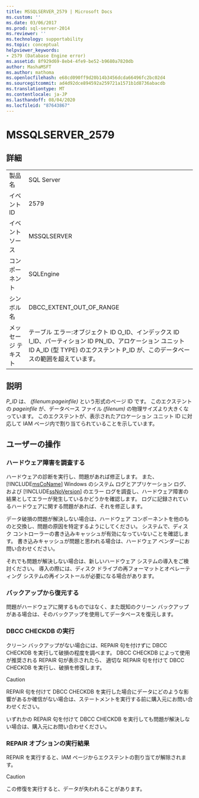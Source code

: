 ```yaml
---
title: MSSQLSERVER_2579 | Microsoft Docs
ms.custom: ''
ms.date: 03/06/2017
ms.prod: sql-server-2014
ms.reviewer: ''
ms.technology: supportability
ms.topic: conceptual
helpviewer_keywords:
- 2579 (Database Engine error)
ms.assetid: 8f929d69-8eb4-4fe9-be52-b9680a7820db
author: MashaMSFT
ms.author: mathoma
ms.openlocfilehash: e68cd090ff9d20b14b3456dcda66496fc2bc02d4
ms.sourcegitcommit: ad4d92dce894592a259721a1571b1d8736abacdb
ms.translationtype: MT
ms.contentlocale: ja-JP
ms.lasthandoff: 08/04/2020
ms.locfileid: "87643867"
---
```

# <a name="mssqlserver_2579"></a>MSSQLSERVER_2579
    
## <a name="details"></a>詳細  
  
|||  
|-|-|  
|製品名|SQL Server|  
|イベント ID|2579|  
|イベント ソース|MSSQLSERVER|  
|コンポーネント|SQLEngine|  
|シンボル名|DBCC_EXTENT_OUT_OF_RANGE|  
|メッセージ テキスト|テーブル エラー:オブジェクト ID O_ID、インデックス ID I_ID、パーティション ID PN_ID、アロケーション ユニット ID A_ID (型 TYPE) のエクステント P_ID が、このデータベースの範囲を超えています。|  
  
## <a name="explanation"></a>説明  
 *P_ID* は、 *(filenum:pageinfile)* という形式のページ ID です。 このエクステントの *pageinfile* が、データベース ファイル *(filenum)* の物理サイズより大きくなっています。 このエクステントが、表示されたアロケーション ユニット ID に対応して IAM ページ内で割り当てられていることを示しています。  
  
## <a name="user-action"></a>ユーザーの操作  
  
### <a name="look-for-hardware-failure"></a>ハードウェア障害を調査する  
 ハードウェアの診断を実行し、問題があれば修正します。 また、[!INCLUDE[msCoName](../../includes/msconame-md.md)] Windows のシステム ログとアプリケーション ログ、および [!INCLUDE[ssNoVersion](../../includes/ssnoversion-md.md)] のエラー ログを調査し、ハードウェア障害の結果としてエラーが発生しているかどうかを確認します。 ログに記録されているハードウェアに関する問題があれば、それを修正します。  
  
 データ破損の問題が解決しない場合は、ハードウェア コンポーネントを他のものと交換し、問題の原因を特定するようにしてください。 システムで、ディスク コントローラーの書き込みキャッシュが有効になっていないことを確認します。 書き込みキャッシュが問題と思われる場合は、ハードウェア ベンダーにお問い合わせください。  
  
 それでも問題が解決しない場合は、新しいハードウェア システムの導入をご検討ください。 導入の際には、ディスク ドライブの再フォーマットとオペレーティング システムの再インストールが必要になる場合があります。  
  
### <a name="restore-from-backup"></a>バックアップから復元する  
 問題がハードウェアに関するものではなく、また既知のクリーン バックアップがある場合は、そのバックアップを使用してデータベースを復元します。  
  
### <a name="run-dbcc-checkdb"></a>DBCC CHECKDB の実行  
 クリーン バックアップがない場合には、REPAIR 句を付けずに DBCC CHECKDB を実行して破損の程度を調べます。 DBCC CHECKDB によって使用が推奨される REPAIR 句が表示されたら、 適切な REPAIR 句を付けて DBCC CHECKDB を実行し、破損を修復します。  
  
> [!CAUTION]  
>  REPAIR 句を付けて DBCC CHECKDB を実行した場合にデータにどのような影響があるか確信がない場合は、ステートメントを実行する前に購入元にお問い合わせください。  
  
 いずれかの REPAIR 句を付けて DBCC CHECKDB を実行しても問題が解決しない場合は、購入元にお問い合わせください。  
  
### <a name="results-of-running-repair-options"></a>REPAIR オプションの実行結果  
 REPAIR を実行すると、IAM ページからエクステントの割り当てが解除されます。  
  
> [!CAUTION]  
>  この修復を実行すると、データが失われることがあります。  
  
  
